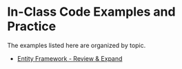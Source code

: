 # In-Class Code Examples and Practice

The examples listed here are organized by topic.

- [Entity Framework - Review & Expand](./EF6/ReadMe.md)
